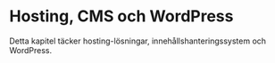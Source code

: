 # Hosting, CMS och WordPress

Detta kapitel täcker hosting-lösningar, innehållshanteringssystem och WordPress.

